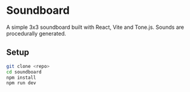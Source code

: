 # Soundboard

A simple 3x3 soundboard built with React, Vite and Tone.js. Sounds are procedurally generated.

## Setup

```bash
git clone <repo>
cd soundboard
npm install
npm run dev
```
